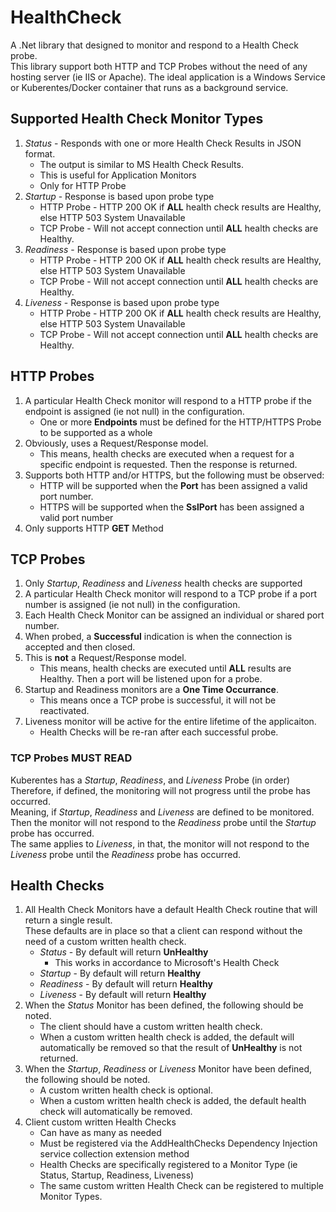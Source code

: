 # HealthCheck 
A .Net library that designed to monitor and respond to a Health Check probe.  
This library support both HTTP and TCP Probes without the need of any hosting server (ie IIS or Apache).
The ideal application is a Windows Service or Kuberentes/Docker container that runs as a background service.


## Supported Health Check Monitor Types
1.  *Status* - Responds with one or more Health Check Results in JSON format.  
    -  The output is similar to MS Health Check Results. 
    -  This is useful for Application Monitors
    -  Only for HTTP Probe
2.  *Startup* - Response is based upon probe type
    -  HTTP Probe - HTTP 200 OK if **ALL** health check results are Healthy, else HTTP 503 System Unavailable
    -  TCP Probe - Will not accept connection until **ALL** health checks are Healthy.
3.  *Readiness* - Response is based upon probe type
    -  HTTP Probe - HTTP 200 OK if **ALL** health check results are Healthy, else HTTP 503 System Unavailable
    -  TCP Probe - Will not accept connection until **ALL** health checks are Healthy.
4.  *Liveness* - Response is based upon probe type
    -  HTTP Probe - HTTP 200 OK if **ALL** health check results are Healthy, else HTTP 503 System Unavailable
    -  TCP Probe - Will not accept connection until **ALL** health checks are Healthy.


## HTTP Probes
1.  A particular Health Check monitor will respond to a HTTP probe if the endpoint is assigned (ie not null) in the configuration.
    -  One or more **Endpoints** must be defined for the HTTP/HTTPS Probe to be supported as a whole
2.  Obviously, uses a Request/Response model.  
    -  This means, health checks are executed when a request for a specific endpoint is requested.  Then the response is returned.
3.  Supports both HTTP and/or HTTPS, but the following must be observed:
    -  HTTP will be supported when the **Port** has been assigned a valid port number.
    -  HTTPS will be supported when the **SslPort** has been assigned a valid port number
4.  Only supports HTTP **GET** Method


## TCP Probes
1.  Only *Startup*, *Readiness* and *Liveness* health checks are supported
2.  A particular Health Check monitor will respond to a TCP probe if a port number is assigned (ie not null) in the configuration.
3.  Each Health Check Monitor can be assigned an individual or shared port number.
4.  When probed, a **Successful** indication is when the connection is accepted and then closed.
5.  This is **not** a Request/Response model.
    -  This means, health checks are executed until **ALL** results are Healthy.  Then a port will be listened upon for a probe.
6.  Startup and Readiness monitors are a **One Time Occurrance**.
    -  This means once a TCP probe is successful, it will not be reactivated.
7.  Liveness monitor will be active for the entire lifetime of the applicaiton.
    -  Health Checks will be re-ran after each successful probe.

### TCP Probes **MUST READ**
Kuberentes has a *Startup*, *Readiness*, and *Liveness* Probe (in order)  
Therefore, if defined, the monitoring will not progress until the probe has occurred.  
Meaning, if *Startup*, *Readiness* and *Liveness* are defined to be monitored.  
Then the monitor will not respond to the *Readiness* probe until the *Startup* probe has occurred.  
The same applies to *Liveness*, in that, the monitor will not respond to the *Liveness* probe until the *Readiness* probe has occurred.  


## Health Checks
1.  All Health Check Monitors have a default Health Check routine that will return a single result.  
    These defaults are in place so that a client can respond without the need of a custom written health check.
    -  *Status* - By default will return **UnHealthy**
        -  This works in accordance to Microsoft's Health Check
    -  *Startup* - By default will return **Healthy**
    -  *Readiness* - By default will return **Healthy**
    -  *Liveness* - By default will return **Healthy**
2.  When the *Status* Monitor has been defined, the following should be noted.
    -  The client should have a custom written health check.
    -  When a custom written health check is added, the default will automatically be removed so that the result of **UnHealthy** is not returned.
3.  When the *Startup*, *Readiness* or *Liveness* Monitor have been defined, the following should be noted.
    -  A custom written health check is optional.
    -  When a custom written health check is added, the default health check will automatically be removed.
4.  Client custom written Health Checks
    -  Can have as many as needed
    -  Must be registered via the AddHealthChecks Dependency Injection service collection extension method
    -  Health Checks are specifically registered to a Monitor Type (ie Status, Startup, Readiness, Liveness)
    -  The same custom written Health Check can be registered to multiple Monitor Types.


